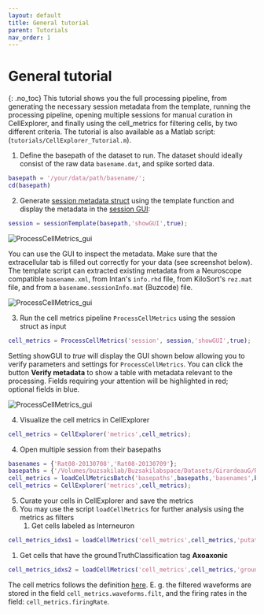 ```yaml
---
layout: default
title: General tutorial
parent: Tutorials
nav_order: 1
---
```

# General tutorial
{: .no_toc}
This tutorial shows you the full processing pipeline, from generating the necessary session metadata from the template, running the processing pipeline, opening multiple sessions for manual curation in CellExplorer, and finally using the cell_metrics for filtering cells, by two different criteria. The tutorial is also available as a Matlab script: (`tutorials/CellExplorer_Tutorial.m`).

1. Define the basepath of the dataset to run. The dataset should ideally consist of the raw data `basename.dat`, and spike sorted data.
```m
basepath = '/your/data/path/basename/';
cd(basepath)
```
2. Generate [session metadata struct](https://cellexplorer.org/datastructure/data-structure-and-format/#session-metadata) using the template function and display the metadata in the [session GUI](https://cellexplorer.org/interface/gui_session/):
```m
session = sessionTemplate(basepath,'showGUI',true);
```

![ProcessCellMetrics_gui](https://buzsakilab.com/wp/wp-content/uploads/2021/03/gui_session_general.png)

You can use the GUI to inspect the metadata. Make sure that the extracellular tab is filled out correctly for your data (see screenshot below). The template script can extracted existing metadata from a Neuroscope compatible `basename.xml`, from Intan's `info.rhd` file, from KiloSort's `rez.mat` file, and from a `basename.sessionInfo.mat` (Buzcode) file.

![ProcessCellMetrics_gui](https://buzsakilab.com/wp/wp-content/uploads/2021/04/gui_session_extracellular.png)

3. Run the cell metrics pipeline `ProcessCellMetrics` using the session struct as input
```m
cell_metrics = ProcessCellMetrics('session', session,'showGUI',true);
```
Setting showGUI to *true* will display the GUI shown below allowing you to verify parameters and settings for `ProcessCellMetrics`. You can click the button __Verify metadata__ to show a table with metadata relevant to the processing. Fields requiring your attention will be highlighted in red; optional fields in blue.

![ProcessCellMetrics_gui](https://buzsakilab.com/wp/wp-content/uploads/2021/04/gui_session_ProcessCellMetrics.png)

4. Visualize the cell metrics in CellExplorer
```m
cell_metrics = CellExplorer('metrics',cell_metrics); 
```
4. Open multiple session from their basepaths
```m
basenames = {'Rat08-20130708','Rat08-20130709'};
basepaths = {'/Volumes/buzsakilab/Buzsakilabspace/Datasets/GirardeauG/Rat08/Rat08-20130708','/Volumes/buzsakilab/Buzsakilabspace/Datasets/GirardeauG/Rat08/Rat08-20130709'};
cell_metrics = loadCellMetricsBatch('basepaths',basepaths,'basenames',basenames);
cell_metrics = CellExplorer('metrics',cell_metrics);
```

5. Curate your cells in CellExplorer and save the metrics 
6. You may use the script `loadCellMetrics` for further analysis using the metrics as filters
   1. Get cells labeled as Interneuron
```m
cell_metrics_idxs1 = loadCellMetrics('cell_metrics',cell_metrics,'putativeCellType',{'Interneuron'});
```
   1. Get cells that have the groundTruthClassification tag __Axoaxonic__
```m
cell_metrics_idxs2 = loadCellMetrics('cell_metrics',cell_metrics,'groundTruthClassification',{'Axoaxonic'});
```


The cell metrics follows the definition [here](https://cellexplorer.org/datastructure/standard-cell-metrics/). E. g. the filtered waveforms are stored in the field `cell_metrics.waveforms.filt`, and the firing rates in the field: `cell_metrics.firingRate`.